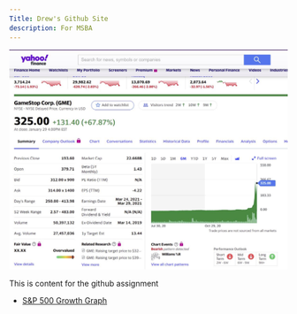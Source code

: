 ```yaml
---
Title: Drew's Github Site
description: For MSBA 
---
```


![Gamestonk](/pics/gamestonk.jpg)


This is content for the github assignment

- [S&P 500 Growth Graph](/timeseries/index.md)

